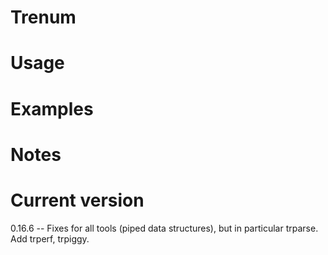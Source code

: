 # Trenum

# Usage


# Examples

# Notes

# Current version

0.16.6 -- Fixes for all tools (piped data structures), but in particular trparse. Add trperf, trpiggy.
